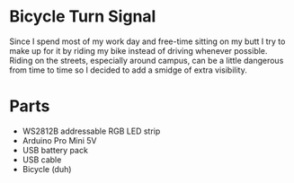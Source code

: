 # Bicycle Turn Signal 
Since I spend most of my work day and free-time sitting on my butt I try to make up for it by riding my bike instead of driving whenever possible. Riding on the streets, especially around campus, can be a little dangerous from time to time so I decided to add a smidge of extra visibility.


# Parts
- WS2812B addressable RGB LED strip
- Arduino Pro Mini 5V
- USB battery pack
- USB cable
- Bicycle (duh)
